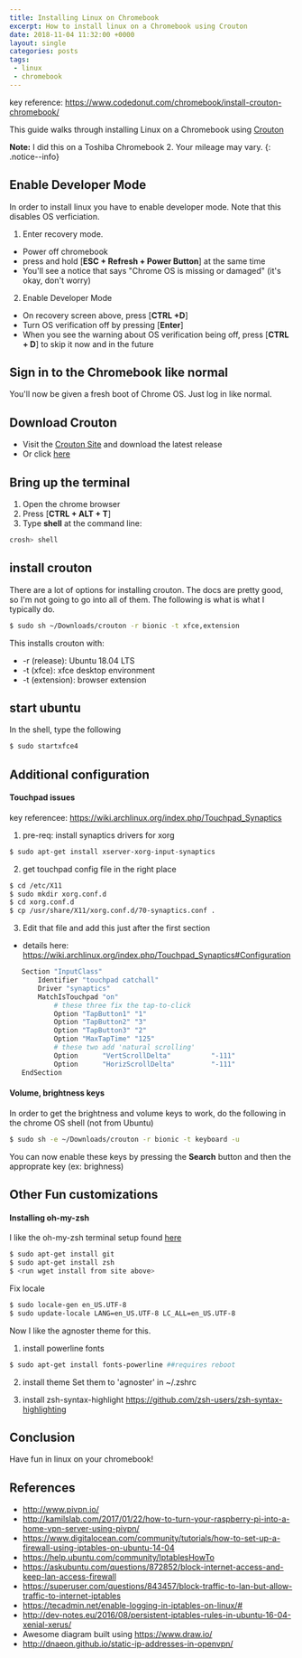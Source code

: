 ```yaml
---
title: Installing Linux on Chromebook
excerpt: How to install linux on a Chromebook using Crouton
date: 2018-11-04 11:32:00 +0000
layout: single
categories: posts
tags:
 - linux
 - chromebook
---
```


key reference: https://www.codedonut.com/chromebook/install-crouton-chromebook/


This guide walks through installing Linux on a Chromebook using [Crouton](https://github.com/dnschneid/crouton)


**Note:** I did this on a Toshiba Chromebook 2.  Your mileage may vary.
{: .notice--info}

## Enable Developer Mode
In order to install linux you have to enable developer mode. Note that this disables OS verficiation.

1. Enter recovery mode. 
 * Power off chromebook
 * press and hold [**ESC + Refresh + Power Button**] at the same time
 * You'll see a notice that says "Chrome OS is missing or damaged" (it's okay, don't worry)
 
2. Enable Developer Mode
 * On recovery screen above, press [**CTRL +D**]
 * Turn OS verification off by pressing [**Enter**]
 * When you see the warning about OS verification being off, press [**CTRL + D**] to skip it now and in the future

 ## Sign in to the Chromebook like normal
 You'll now be given a fresh boot of Chrome OS. Just log in like normal.

## Download Crouton
* Visit the [Crouton Site](https://github.com/dnschneid/crouton) and download the latest release
* Or click [here](https://goo.gl/fd3zc)

## Bring up the terminal
 1. Open the chrome browser
 2. Press [**CTRL + ALT + T**]
 3. Type **shell** at the command line:
```bash
crosh> shell
```

## install crouton
There are a lot of options for installing crouton. The docs are pretty good, so I'm not going to go into all of them. The following is what is what I typically do.

```bash
$ sudo sh ~/Downloads/crouton -r bionic -t xfce,extension
```

This installs crouton with:
* -r (release): Ubuntu 18.04 LTS
* -t (xfce): xfce desktop environment
* -t (extension): browser extension

## start ubuntu
In the shell, type the following
```bash
$ sudo startxfce4
```

## Additional configuration
#### Touchpad issues
key referencee: https://wiki.archlinux.org/index.php/Touchpad_Synaptics

1. pre-req: install synaptics drivers for xorg
```bash
$ sudo apt-get install xserver-xorg-input-synaptics
```
2. get touchpad config file in the right place
```bash
$ cd /etc/X11
$ sudo mkdir xorg.conf.d
$ cd xorg.conf.d
$ cp /usr/share/X11/xorg.conf.d/70-synaptics.conf .
```
3. Edit that file and add this just after the first section
 * details here: https://wiki.archlinux.org/index.php/Touchpad_Synaptics#Configuration

 ```bash
    Section "InputClass"
        Identifier "touchpad catchall"
        Driver "synaptics"
        MatchIsTouchpad "on"
            # these three fix the tap-to-click
            Option "TapButton1" "1"
            Option "TapButton2" "3"
            Option "TapButton3" "2"
            Option "MaxTapTime" "125"
            # these two add 'natural scrolling'
            Option      "VertScrollDelta"          "-111" 
            Option      "HorizScrollDelta"         "-111"
    EndSection
```

#### Volume, brightness keys
In order to get the brightness and volume keys to work, do the following in the chrome OS shell (not from Ubuntu)

```bash
$ sudo sh -e ~/Downloads/crouton -r bionic -t keyboard -u
```
You can now enable these keys by pressing the **Search** button and then the approprate key (ex: brighness)

## Other Fun customizations
#### Installing oh-my-zsh
I like the oh-my-zsh terminal setup found [here](https://github.com/robbyrussell/oh-my-zsh)

```bash
$ sudo apt-get install git
$ sudo apt-get install zsh
$ <run wget install from site above>
```

Fix locale
```bash
$ sudo locale-gen en_US.UTF-8
$ sudo update-locale LANG=en_US.UTF-8 LC_ALL=en_US.UTF-8
```

Now I like the agnoster theme for this.
1. install powerline fonts
```bash
$ sudo apt-get install fonts-powerline ##requires reboot
```
2. install theme
 Set them to 'agnoster' in ~/.zshrc

3. install zsh-syntax-highlight
https://github.com/zsh-users/zsh-syntax-highlighting

## Conclusion
Have fun in linux on your chromebook!

## References
* <http://www.pivpn.io/>
* <http://kamilslab.com/2017/01/22/how-to-turn-your-raspberry-pi-into-a-home-vpn-server-using-pivpn/>
* <https://www.digitalocean.com/community/tutorials/how-to-set-up-a-firewall-using-iptables-on-ubuntu-14-04>
* <https://help.ubuntu.com/community/IptablesHowTo>
* <https://askubuntu.com/questions/872852/block-internet-access-and-keep-lan-access-firewall>
* <https://superuser.com/questions/843457/block-traffic-to-lan-but-allow-traffic-to-internet-iptables>
* <https://tecadmin.net/enable-logging-in-iptables-on-linux/#>
* <http://dev-notes.eu/2016/08/persistent-iptables-rules-in-ubuntu-16-04-xenial-xerus/>
* Awesome diagram built using <https://www.draw.io/>
* <http://dnaeon.github.io/static-ip-addresses-in-openvpn/>
